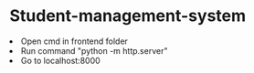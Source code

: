 # Student-management-system
<li>Open cmd in frontend folder</li>
<li>Run command "python -m http.server"</li>
<li>Go to localhost:8000</li>
